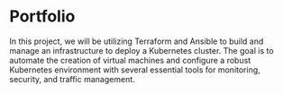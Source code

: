 # Portfolio
In this project, we will be utilizing Terraform and Ansible to build and manage an infrastructure to deploy a Kubernetes cluster. The goal is to automate the creation of virtual machines and configure a robust Kubernetes environment with several essential tools for monitoring, security, and traffic management.

